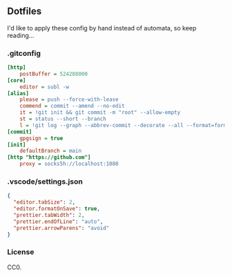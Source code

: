 ## Dotfiles

I'd like to apply these config by hand instead of automata, so keep reading...

### .gitconfig

```ini
[http]
    postBuffer = 524288000
[core]
    editor = subl -w
[alias]
    please = push --force-with-lease
    commend = commit --amend --no-edit
    it = !git init && git commit -m "root" --allow-empty
    st = status --short --branch
    l = !git log --graph --abbrev-commit --decorate --all --format=format:"\"%C(bold blue)%h%C(reset) - %C(bold cyan)%aD%C(dim white) - %an%C(reset) %C(bold green)(%ar)%C(reset)%C(bold yellow)%d%C(reset)%n %C(white)%s%C(reset)\""
[commit]
    gpgsign = true
[init]
	defaultBranch = main
[http "https://github.com"]
	proxy = socks5h://localhost:1080
```

### .vscode/settings.json

```json
{
  "editor.tabSize": 2,
  "editor.formatOnSave": true,
  "prettier.tabWidth": 2,
  "prettier.endOfLine": "auto",
  "prettier.arrowParens": "avoid"
}
```

### License

CC0.
